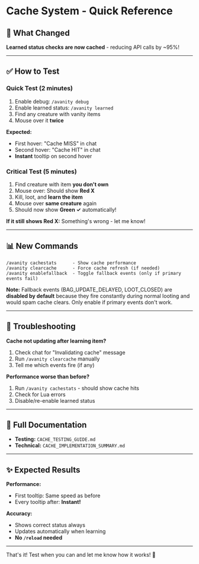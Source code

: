 # Cache System - Quick Reference

## 🚀 What Changed

**Learned status checks are now cached** - reducing API calls by ~95%!

---

## ✅ How to Test

### Quick Test (2 minutes)

1. Enable debug: `/avanity debug`
2. Enable learned status: `/avanity learned`
3. Find any creature with vanity items
4. Mouse over it **twice**

**Expected:**
- First hover: "Cache MISS" in chat
- Second hover: "Cache HIT" in chat
- **Instant** tooltip on second hover

### Critical Test (5 minutes)

1. Find creature with item **you don't own**
2. Mouse over: Should show **Red X**
3. Kill, loot, and **learn the item**
4. Mouse over **same creature** again
5. Should now show **Green ✓** automatically!

**If it still shows Red X:** Something's wrong - let me know!

---

## 📊 New Commands

```
/avanity cachestats      - Show cache performance
/avanity clearcache      - Force cache refresh (if needed)
/avanity enablefallback  - Toggle fallback events (only if primary events fail)
```

**Note:** Fallback events (BAG_UPDATE_DELAYED, LOOT_CLOSED) are **disabled by default** because they fire constantly during normal looting and would spam cache clears. Only enable if primary events don't work.

---

## 🐛 Troubleshooting

**Cache not updating after learning item?**
1. Check chat for "Invalidating cache" message
2. Run `/avanity clearcache` manually
3. Tell me which events fire (if any)

**Performance worse than before?**
1. Run `/avanity cachestats` - should show cache hits
2. Check for Lua errors
3. Disable/re-enable learned status

---

## 📖 Full Documentation

- **Testing:** `CACHE_TESTING_GUIDE.md`
- **Technical:** `CACHE_IMPLEMENTATION_SUMMARY.md`

---

## ✨ Expected Results

**Performance:**
- First tooltip: Same speed as before
- Every tooltip after: **Instant!**

**Accuracy:**
- Shows correct status always
- Updates automatically when learning
- **No `/reload` needed**

---

That's it! Test when you can and let me know how it works! 🎯
